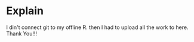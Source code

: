 # Explain

I din't connect git to my offline R. then I had to upload all the work to here.
Thank You!!!
